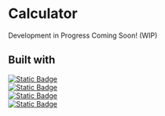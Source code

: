 ﻿# Calculator

Development in Progress Coming Soon!
(WIP)

## Built with
[![Static Badge](https://img.shields.io/badge/HTML-white?style=flat-square&logo=html5)](https://www.freecodecamp.org/learn/2022/responsive-web-design/)
<br/>
[![Static Badge](https://img.shields.io/badge/CSS-blue?style=flat-square&logo=CSS)](https://www.freecodecamp.org/learn/2022/responsive-web-design/)
<br/>
[![Static Badge](https://img.shields.io/badge/JavaScript-black?style=flat-square&logo=javascript)](https://www.codecademy.com/catalog/language/javascript)
<br/>
[![Static Badge](https://img.shields.io/badge/Git-black?style=flat-square&logo=Git)](https://git-scm.com/)
<br/>
